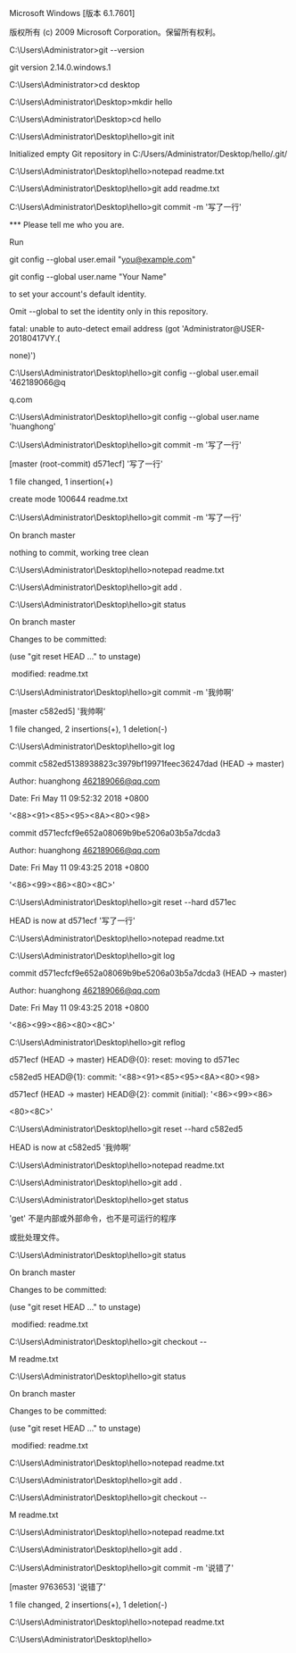 Microsoft Windows [版本 6.1.7601]

版权所有 (c) 2009 Microsoft Corporation。保留所有权利。

 

C:\Users\Administrator>git --version

git version 2.14.0.windows.1

 

C:\Users\Administrator>cd desktop

 

C:\Users\Administrator\Desktop>mkdir hello

 

C:\Users\Administrator\Desktop>cd hello

 

C:\Users\Administrator\Desktop\hello>git init

Initialized empty Git repository in C:/Users/Administrator/Desktop/hello/.git/

 

C:\Users\Administrator\Desktop\hello>notepad readme.txt

 

C:\Users\Administrator\Desktop\hello>git add readme.txt

 

C:\Users\Administrator\Desktop\hello>git commit -m '写了一行'

 

*** Please tell me who you are.

 

Run

 

  git config --global user.email "you@example.com"

  git config --global user.name "Your Name"

 

to set your account's default identity.

Omit --global to set the identity only in this repository.

 

fatal: unable to auto-detect email address (got 'Administrator@USER-20180417VY.(

none)')

 

C:\Users\Administrator\Desktop\hello>git config --global user.email '462189066@q

q.com

 

C:\Users\Administrator\Desktop\hello>git config --global user.name 'huanghong'

 

C:\Users\Administrator\Desktop\hello>git commit -m '写了一行'

[master (root-commit) d571ecf] '写了一行'

 1 file changed, 1 insertion(+)

 create mode 100644 readme.txt

 

C:\Users\Administrator\Desktop\hello>git commit -m '写了一行'

On branch master

nothing to commit, working tree clean

 

C:\Users\Administrator\Desktop\hello>notepad readme.txt

 

C:\Users\Administrator\Desktop\hello>git add .

 

C:\Users\Administrator\Desktop\hello>git status

On branch master

Changes to be committed:

  (use "git reset HEAD <file>..." to unstage)

 

​        modified:   readme.txt

 

 

C:\Users\Administrator\Desktop\hello>git commit -m '我帅啊‘

[master c582ed5] '我帅啊‘

 1 file changed, 2 insertions(+), 1 deletion(-)

 

C:\Users\Administrator\Desktop\hello>git log

commit c582ed5138938823c3979bf19971feec36247dad (HEAD -> master)

Author: huanghong <462189066@qq.com>

Date:   Fri May 11 09:52:32 2018 +0800

 

​    '<E6><88><91><E5><B8><85><E5><95><8A><E2><80><98>

 

commit d571ecfcf9e652a08069b9be5206a03b5a7dcda3

Author: huanghong <462189066@qq.com>

Date:   Fri May 11 09:43:25 2018 +0800

 

​    '<E5><86><99><E4><BA><86><E4><B8><80><E8><A1><8C>'

 

C:\Users\Administrator\Desktop\hello>git reset --hard d571ec

HEAD is now at d571ecf '写了一行'

 

C:\Users\Administrator\Desktop\hello>notepad readme.txt

 

C:\Users\Administrator\Desktop\hello>git log

commit d571ecfcf9e652a08069b9be5206a03b5a7dcda3 (HEAD -> master)

Author: huanghong <462189066@qq.com>

Date:   Fri May 11 09:43:25 2018 +0800

 

​    '<E5><86><99><E4><BA><86><E4><B8><80><E8><A1><8C>'

 

C:\Users\Administrator\Desktop\hello>git reflog

d571ecf (HEAD -> master) HEAD@{0}: reset: moving to d571ec

c582ed5 HEAD@{1}: commit: '<E6><88><91><E5><B8><85><E5><95><8A><E2><80><98>

d571ecf (HEAD -> master) HEAD@{2}: commit (initial): '<E5><86><99><E4><BA><86>

<E4><B8><80><E8><A1><8C>'

 

C:\Users\Administrator\Desktop\hello>git reset --hard c582ed5

HEAD is now at c582ed5 '我帅啊‘

 

C:\Users\Administrator\Desktop\hello>notepad readme.txt

 

C:\Users\Administrator\Desktop\hello>git add .

 

C:\Users\Administrator\Desktop\hello>get status

'get' 不是内部或外部命令，也不是可运行的程序

或批处理文件。

 

C:\Users\Administrator\Desktop\hello>git status

On branch master

Changes to be committed:

  (use "git reset HEAD <file>..." to unstage)

 

​        modified:   readme.txt

 

 

C:\Users\Administrator\Desktop\hello>git checkout --

M       readme.txt

 

C:\Users\Administrator\Desktop\hello>git status

On branch master

Changes to be committed:

  (use "git reset HEAD <file>..." to unstage)

 

​        modified:   readme.txt

 

 

C:\Users\Administrator\Desktop\hello>notepad readme.txt

 

C:\Users\Administrator\Desktop\hello>git add .

 

C:\Users\Administrator\Desktop\hello>git checkout --

M       readme.txt

 

C:\Users\Administrator\Desktop\hello>notepad readme.txt

 

C:\Users\Administrator\Desktop\hello>git add .

 

C:\Users\Administrator\Desktop\hello>git commit -m '说错了'

[master 9763653] '说错了'

 1 file changed, 2 insertions(+), 1 deletion(-)

 

C:\Users\Administrator\Desktop\hello>notepad readme.txt

 

C:\Users\Administrator\Desktop\hello>